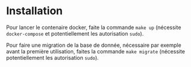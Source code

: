 # Installation

Pour lancer le contenaire docker, faite la commande `make up` (nécessite
`docker-compose` et potentiellement les autorisation `sudo`).

Pour faire une migration de la base de donnée, nécessaire par exemple avant la
première utilisation, faites la commande `make migrate` (nécessite
potentiellement les autorisation `sudo`).
